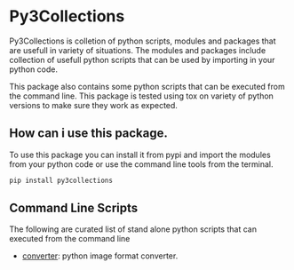 # Py3Collections

Py3Collections is colletion of python scripts, modules and packages that are usefull in variety of
situations. The modules and packages include collection of usefull python scripts that can be used
by importing in your python code.

This package also contains some python scripts that can be executed from the command line. This
package is tested using tox on variety of python versions to make sure they work as expected.

## How can i use this package.

To use this package you can install it from pypi and import the modules from your python code
or use the command line tools from the terminal.

```bash
pip install py3collections
```

## Command Line Scripts

The following are curated list of stand alone python scripts that can executed from the command line

* [converter](https://github.com/endalk200/py_tools/blob/main/scripts/converter): python image format converter.
